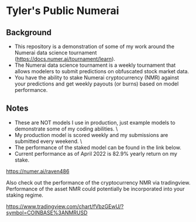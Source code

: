 # Tyler's Public Numerai 

## Background
- This repository is a demonstration of some of my work around the Numerai data science tournament (https://docs.numer.ai/tournament/learn).  
- The Numerai data science tournament is a weekly tournament that allows modelers to submit predictions on obfuscated stock market data. 
- You have the ability to stake Numerai cryptocurrency (NMR) against your predictions and get weekly payouts (or burns) based on model performance. 

## Notes
- These are NOT models I use in production, just example models to demonstrate some of my coding abilities. \
- My production model is scored weekly and my submissions are submitted every weekend.  \
- The performance of the staked model can be found in the link below.  
- Current performance as of April 2022 is 82.9% yearly return on my stake.

https://numer.ai/raven486

Also check out the performance of the cryptocurrency NMR via tradingview.  Performance of the asset NMR could potentially be incorporated into your staking regime.

https://www.tradingview.com/chart/fVbzGEwU/?symbol=COINBASE%3ANMRUSD
